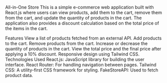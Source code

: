 All-in-One Store
This is a simple e-commerce web application built with React.js where users can view products, add them to the cart, remove them from the cart, and update the quantity of products in the cart. The application also provides a discount calculation based on the total price of the items in the cart.

Features
View a list of products fetched from an external API.
Add products to the cart.
Remove products from the cart.
Increase or decrease the quantity of products in the cart.
View the total price and the final price after applying a 10% discount.
Responsive design using Tailwind CSS.
Technologies Used
React.js: JavaScript library for building the user interface.
React Router: For handling navigation between pages.
Tailwind CSS: A utility-first CSS framework for styling.
FakeStoreAPI: Used to fetch product data.
